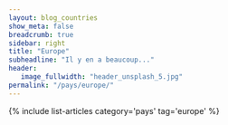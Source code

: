 ```yaml
---
layout: blog_countries
show_meta: false
breadcrumb: true
sidebar: right
title: "Europe"
subheadline: "Il y en a beaucoup..."
header:
   image_fullwidth: "header_unsplash_5.jpg"
permalink: "/pays/europe/"
---
```


{% include list-articles category='pays' tag='europe' %}